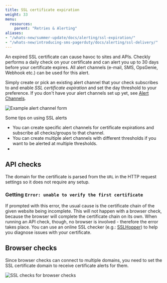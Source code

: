 ```yaml
---
title: SSL certificate expiration
weight: 33
menu:
  resources:
    parent: "Retries & Alerting"
aliases:
- "/whats-new/summer-update/docs/alerting/ssl-expiration/"
- "/whats-new/introducing-sms-pagerduty/docs/alerting/ssl-delivery/"
---
```


An expired SSL certificate can cause havoc to sites and APIs. Checkly performs a daily check on your certificate and can
alert you up to 30 days before your certificate expires. All alert channels (e-mail, SMS, OpsGenie, Webhook etc.) can be used for this alert.

Simply create or pick an existing alert channel that your check subscribes to and enable *SSL certificate expiration* and
set the day threshold to your preference. If you don't have your alert channels set up yet, see [Alert Channels](/docs/retries-and-alerting/alert-channels/).

![Example alert channel form](/docs/images/alerting/ssl_check_example.png)

Some tips on using SSL alerts

- You can create specific alert channels for certificate expirations and subscribe all checks/groups to that channel.
- You can create multiple alert channels with different thresholds if you want to be alerted at multiple thresholds.
-

## API checks
The domain for the certificate is parsed from the `URL` in the HTTP request settings so it does not require any setup.

### Getting `Error: unable to verify the first certificate`
If prompted with this error, the usual cause is the certificate chain of the given website being incomplete. This will
not happen with a browser check, because the browser will complete the certificate chain on its own. When running an API check,
though, no browser is involved - therefore the error takes place. You can use an online SSL checker
(e.g.: [SSLHopper](https://www.sslshopper.com/ssl-checker.html)) to help you diagnose issues with your certificate.

## Browser checks
Since browser checks can connect to multiple domains, you need to set the SSL certificate domain to receive certificate alerts for them.

![SSL checks for browser checks](/docs/images/alerting/browser_ssl_check.png)
